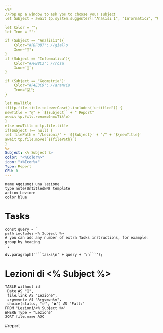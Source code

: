 ```yaml
---
<%*
//Pop up a window to ask you to choose your subject
let Subject = await tp.system.suggester(["Analisi 1", "Informatica", "Geometria e Algebra Lineare"], ["Analisi1", "Informatica", "Geometria"], false, "Scegli la materia:")

let Color = "";
let Icon = "";

if (Subject == "Analisi1"){
	Color="#FBF0B7"; //giallo
	Icon="🔢";
}
if (Subject == "Informatica"){
	Color="#FFB8C3"; //rosa
	Icon="🎢";
}

if (Subject == "Geometria"){
	Color="#F4E3C9"; //arancio
	Icon="💻";
}

let newTitle
if(tp.file.title.toLowerCase().includes('untitled')) {
newTitle = "@" + `${Subject}` + " Report"
await tp.file.rename(newTitle)
}
else newTitle = tp.file.title
if(Subject !== null) {
let filePath = "/Lezioni/" + `${Subject}` + "/" + `${newTitle}`
await tp.file.move(`${filePath}`)
}
%>
Subject: <% Subject %>
color: "<%Color%>"
icon: "<%Icon%>"
Type: Report
CFU: 0
---
```


```button
name Aggiungi una lezione
type note(UntitledNN) template
action Lezione
color blue
```

# Tasks
```dataviewjs
const query = `
path includes <% Subject %>
# you can add any number of extra Tasks instructions, for example:
group by heading
`;

dv.paragraph('```tasks\n' + query + '\n```');
```

# Lezioni di <% Subject %>
```dataview
TABLE without id
 Date AS "📆",
 file.link AS "Lezione",
 argomento AS "Argomento", 
 choice(status, "✅", "❌") AS "Fatto"
FROM "Lezioni/<% Subject %>"
WHERE Type = "Lezione"
SORT file.name ASC

```


#report
